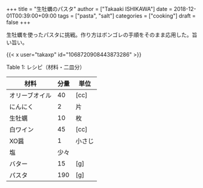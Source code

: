 +++
title = "生牡蠣のパスタ"
author = ["Takaaki ISHIKAWA"]
date = 2018-12-01T00:39:00+09:00
tags = ["pasta", "salt"]
categories = ["cooking"]
draft = false
+++

生牡蠣を使ったパスタに挑戦。作り方はボンゴレの手順をそのまま応用した。旨い旨い。  

{{< x user="takaxp" id="1068720908443873286" >}}  

<div class="table-caption">
  <span class="table-number">Table 1</span>:
  レシピ（材料・二皿分）
</div>

| 材料    | 分量 | 単位 |
|-------|----|----|
| オリーブオイル | 40  | [cc] |
| にんにく | 2   | 片   |
| 生牡蠣  | 10  | 枚   |
| 白ワイン | 45  | [cc] |
| XO醤    | 1   | 小さじ |
| 塩      | 少々 |      |
| バター  | 15  | [g]  |
| パスタ  | 190 | [g]  |
